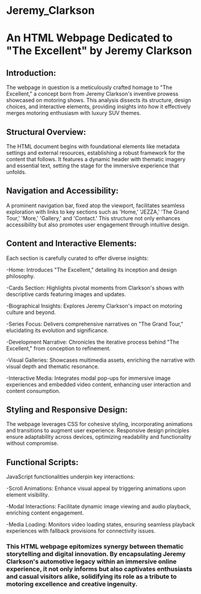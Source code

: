 # Jeremy_Clarkson

# An HTML Webpage Dedicated to "The Excellent" by Jeremy Clarkson

## Introduction:
The webpage in question is a meticulously crafted homage to "The Excellent," a concept born from Jeremy Clarkson's inventive prowess showcased on motoring shows. This analysis dissects its structure, design choices, and interactive elements, providing insights into how it effectively merges motoring enthusiasm with luxury SUV themes.

## Structural Overview:
The HTML document begins with foundational elements like metadata settings and external resources, establishing a robust framework for the content that follows. It features a dynamic header with thematic imagery and essential text, setting the stage for the immersive experience that unfolds.

## Navigation and Accessibility:
A prominent navigation bar, fixed atop the viewport, facilitates seamless exploration with links to key sections such as 'Home,' 'JEZZA,' 'The Grand Tour,' 'More,' 'Gallery,' and 'Contact.' This structure not only enhances accessibility but also promotes user engagement through intuitive design.

## Content and Interactive Elements:
Each section is carefully curated to offer diverse insights:

-Home: Introduces "The Excellent," detailing its inception and design philosophy.

-Cards Section: Highlights pivotal moments from Clarkson's shows with descriptive cards featuring images and updates.

-Biographical Insights: Explores Jeremy Clarkson's impact on motoring culture and beyond.

-Series Focus: Delivers comprehensive narratives on "The Grand Tour," elucidating its evolution and significance.

-Development Narrative: Chronicles the iterative process behind "The Excellent," from conception to refinement.

-Visual Galleries: Showcases multimedia assets, enriching the narrative with visual depth and thematic resonance.

-Interactive Media: Integrates modal pop-ups for immersive image experiences and embedded video content, enhancing user interaction and content consumption.

## Styling and Responsive Design:
The webpage leverages CSS for cohesive styling, incorporating animations and transitions to augment user experience. Responsive design principles ensure adaptability across devices, optimizing readability and functionality without compromise.

## Functional Scripts:
JavaScript functionalities underpin key interactions:

-Scroll Animations: Enhance visual appeal by triggering animations upon element visibility.

-Modal Interactions: Facilitate dynamic image viewing and audio playback, enriching content engagement.

-Media Loading: Monitors video loading states, ensuring seamless playback experiences with fallback provisions for connectivity issues.

### This HTML webpage epitomizes synergy between thematic storytelling and digital innovation. By encapsulating Jeremy Clarkson's automotive legacy within an immersive online experience, it not only informs but also captivates enthusiasts and casual visitors alike, solidifying its role as a tribute to motoring excellence and creative ingenuity.
